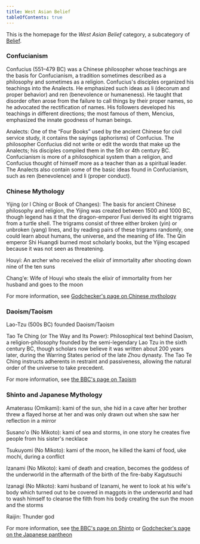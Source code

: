 ```yaml
---
title: West Asian Belief
tableOfContents: true
---
```


This is the homepage for the *West Asian Belief* category, a subcategory of [Belief](../index.html).

### Confucianism

Confucius (551–479 BC) was a Chinese philosopher whose teachings are the basis for Confucianism, a tradition sometimes described as a philosophy and sometimes as a religion. Confucius's disciples organized his teachings into the Analects. He emphasized such ideas as li (decorum and proper behavior) and ren (benevolence or humaneness). He taught that disorder often arose from the failure to call things by their proper names, so he advocated the rectification of names. His followers developed his teachings in different directions; the most famous of them, Mencius, emphasized the innate goodness of human beings.

Analects: One of the “Four Books” used by the ancient Chinese for civil service study, it contains the sayings (aphorisms) of Confucius. The philosopher Confucius did not write or edit the words that make up the Analects; his disciples compiled them in the 5th or 4th century BC. Confucianism is more of a philosophical system than a religion, and Confucius thought of himself more as a teacher than as a spiritual leader. The Analects also contain some of the basic ideas found in Confucianism, such as ren (benevolence) and li (proper conduct).

### Chinese Mythology

Yijing (or I Ching or Book of Changes): The basis for ancient Chinese philosophy and religion, the Yijing was created between 1500 and 1000 BC, though legend has it that the dragon-emperor Fuxi derived its eight trigrams from a turtle shell. The trigrams consist of three either broken (yin) or unbroken (yang) lines, and by reading pairs of these trigrams randomly, one could learn about humans, the universe, and the meaning of life. The Qin emperor Shi Huangdi burned most scholarly books, but the Yijing escaped because it was not seen as threatening.

Houyi: An archer who received the elixir of immortality after shooting down nine of the ten suns

Chang'e: Wife of Houyi who steals the elixir of immortality from her husband and goes to the moon

For more information, see [Godchecker's page on Chinese mythology](https://www.godchecker.com/chinese-mythology/)

### Daoism/Taoism

Lao-Tzu (500s BC) founded Daoism/Taoism

Tao Te Ching (or The Way and Its Power): Philosophical text behind Daoism, a religion-philosophy founded by the semi-legendary Lao Tzu in the sixth century BC, though scholars now believe it was written about 200 years later, during the Warring States period of the late Zhou dynasty. The Tao Te Ching instructs adherents in restraint and passiveness, allowing the natural order of the universe to take precedent.

For more information, see [the BBC's page on Taoism](https://www.bbc.co.uk/religion/religions/taoism/)

### Shinto and Japanese Mythology

Amaterasu (Omikami): kami of the sun, she hid in a cave after her brother threw a flayed horse at her and was only drawn out when she saw her reflection in a mirror

Susano'o (No Mikoto): kami of sea and storms, in one story he creates five people from his sister's necklace

Tsukuyomi (No Mikoto): kami of the moon, he killed the kami of food, uke mochi, during a conflict

Izanami (No Mikoto): kami of death and creation, becomes the goddess of the underworld in the aftermath of the birth of the fire-baby Kagutsuchi

Izanagi (No Mikoto): kami husband of Izanami, he went to look at his wife's body which turned out to be covered in maggots in the underworld and had to wash himself to cleanse the filth from his body creating the sun the moon and the storms

Raijin: Thunder god

For more information, see [the BBC's page on Shinto](https://www.bbc.co.uk/religion/religions/shinto/) or [Godchecker's page on the Japanese pantheon](https://www.godchecker.com/japanese-mythology/pantheon/)
